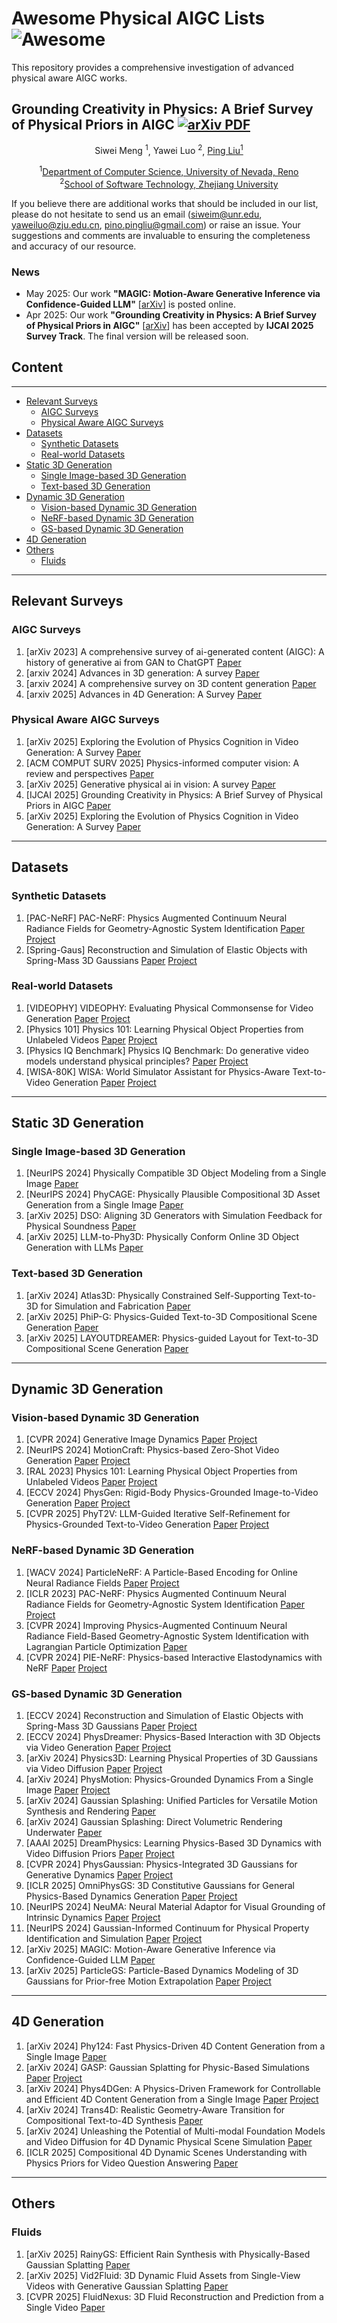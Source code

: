 # Awesome Physical AIGC Lists ![Awesome](https://awesome.re/badge.svg)

This repository provides a comprehensive investigation of advanced physical aware AIGC works.

<p align="center" style="font-size:20px;">
  <h2>Grounding Creativity in Physics: A Brief Survey of Physical Priors in AIGC
  <a href="https://arxiv.org/abs/2502.07007"><img src='https://img.shields.io/badge/arXiv-PDF-red?style=flat&logo=arXiv&logoColor=red' alt='arXiv PDF'></a>
  </h2>
</p>
<p align="center">
  <a> Siwei Meng <sup>1</sup></a>,
  <a> Yawei Luo <sup>2</sup></a>,
  <a href="https://pinglmlcv.github.io/pingliu264/">Ping Liu<sup>1</sup></a>
</p>

<p align="center">
  <sup>1</sup><a href="https://www.unr.edu/cse">Department of Computer Science, University of Nevada, Reno</a><br>
  <sup>2</sup><a href="http://www.cst.zju.edu.cn/cstenglish/main.htm">School of Software Technology, Zhejiang University</a><br>
</p>

If you believe there are additional works that should be included in our list, please do not hesitate to send us an email (siweim@unr.edu, yaweiluo@zju.edu.cn, pino.pingliu@gmail.com) or raise an issue. Your suggestions and comments are invaluable to ensuring the completeness and accuracy of our resource.

### News
- May 2025: Our work **"MAGIC: Motion-Aware Generative Inference via Confidence-Guided LLM"** [[arXiv](https://arxiv.org/pdf/2505.16456)] is posted online.
- Apr 2025: Our work **"Grounding Creativity in Physics: A Brief Survey of Physical Priors in AIGC"** [[arXiv](https://arxiv.org/abs/2502.07007)] has been accepted by **IJCAI 2025 Survey Track**. The final version will be released soon.


## Content
---
- [Relevant Surveys](#relevant-surveys)
     - [AIGC Surveys](#aigc-surveys)
     - [Physical Aware AIGC Surveys](#physical-aware-aigc-surveys)
- [Datasets](#datasets)
     - [Synthetic Datasets](#synthetic-datasets)
     - [Real-world Datasets](#real-world-datasets)
- [Static 3D Generation](#static-3d-generation)
     - [Single Image-based 3D Generation](#single-image-based-3d-generation)
     - [Text-based 3D Generation](#text-based-3d-generation)
- [Dynamic 3D Generation](#dynamic-3d-generation)
     - [Vision-based Dynamic 3D Generation](#vison-based-dynamic-3d-generation)
     - [NeRF-based Dynamic 3D Generation](#nerf-based-dynamic-3d-generation)
     - [GS-based Dynamic 3D Generation](#gs-based-dynamic-3d-generation)
- [4D Generation](#4d-generation)
- [Others](#others)
     - [Fluids](#fluids)
---
## Relevant Surveys

### AIGC Surveys
1. \[arXiv 2023\] A comprehensive survey of ai-generated content (AIGC): A history of generative ai from GAN to ChatGPT [Paper](https://arxiv.org/abs/2303.04226)
2. \[arxiv 2024\] Advances in 3D generation: A survey [Paper](https://arxiv.org/abs/2401.17807)
3. \[arxiv 2024\] A comprehensive survey on 3D content generation [Paper](https://arxiv.org/abs/2402.01166)
4. \[arxiv 2025\] Advances in 4D Generation: A Survey [Paper](https://arxiv.org/abs/2503.14501)
### Physical Aware AIGC Surveys
1. \[arXiv 2025\] Exploring the Evolution of Physics Cognition in Video Generation: A Survey [Paper](https://arxiv.org/pdf/2503.21765)
2. \[ACM COMPUT SURV 2025\] Physics-informed computer vision: A review and perspectives [Paper](https://arxiv.org/abs/2305.18035)
3. \[arXiv 2025\] Generative physical ai in vision: A survey [Paper](https://arxiv.org/abs/2501.10928)
4. \[IJCAI 2025\] Grounding Creativity in Physics: A Brief Survey of Physical Priors in AIGC [Paper](https://arxiv.org/abs/2502.07007)
5. \[arXiv 2025\] Exploring the Evolution of Physics Cognition in Video Generation: A Survey [Paper](https://arxiv.org/abs/2503.21765)


---
## Datasets

### Synthetic Datasets
1. \[PAC-NeRF\] PAC-NeRF: Physics Augmented Continuum Neural Radiance Fields for Geometry-Agnostic System Identification [Paper](https://arxiv.org/abs/2303.05512) [Project](https://github.com/xuan-li/PAC-NeRF)
2. \[Spring-Gaus\] Reconstruction and Simulation of Elastic Objects with Spring-Mass 3D Gaussians [Paper](https://arxiv.org/abs/2403.09434) [Project](https://github.com/Colmar-zlicheng/Spring-Gaus)
### Real-world Datasets
1. \[VIDEOPHY\] VIDEOPHY: Evaluating Physical Commonsense for Video Generation [Paper](https://arxiv.org/pdf/2406.03520) [Project](https://github.com/Hritikbansal/videophy)
2. \[Physics 101\] Physics 101: Learning Physical Object Properties from Unlabeled Videos [Paper](http://phys101.csail.mit.edu/papers/phys101_bmvc.pdf) [Project](http://phys101.csail.mit.edu/)
3. \[Physics IQ Benchmark\] Physics IQ Benchmark: Do generative video models understand physical principles? [Paper](https://arxiv.org/abs/2501.09038) [Project](https://physics-iq.github.io/)
4. \[WISA-80K\] WISA: World Simulator Assistant for Physics-Aware Text-to-Video Generation [Paper](https://arxiv.org/pdf/2503.08153) [Project](https://360cvgroup.github.io/WISA/)


---
## Static 3D Generation
### Single Image-based 3D Generation
1. \[NeurIPS 2024\] Physically Compatible 3D Object Modeling from a Single Image [Paper](https://arxiv.org/abs/2405.20510)
2. \[NeurIPS 2024\] PhyCAGE: Physically Plausible Compositional 3D Asset Generation from a Single Image [Paper](https://arxiv.org/abs/2411.18548)
3. \[arXiv 2025\] DSO: Aligning 3D Generators with Simulation Feedback for Physical Soundness [Paper](https://ruiningli.com/dso)
4. \[arXiv 2025\] LLM-to-Phy3D: Physically Conform Online 3D Object Generation with LLMs [Paper](https://arxiv.org/pdf/2506.11148)
### Text-based 3D Generation
1. \[arXiv 2024\] Atlas3D: Physically Constrained Self-Supporting Text-to-3D for Simulation and Fabrication [Paper](https://arxiv.org/abs/2405.18515)
2. \[arXiv 2025\] PhiP-G: Physics-Guided Text-to-3D Compositional Scene Generation [Paper](https://arxiv.org/abs/2502.00708)
3. \[arXiv 2025\] LAYOUTDREAMER: Physics-guided Layout for Text-to-3D Compositional Scene Generation [Paper](https://arxiv.org/abs/2502.01949)

---
## Dynamic 3D Generation
### Vision-based Dynamic 3D Generation
1. \[CVPR 2024\] Generative Image Dynamics [Paper](https://arxiv.org/abs/2309.07906) [Project](https://generative-dynamics.github.io/)
2. \[NeurIPS 2024\] MotionCraft: Physics-based Zero-Shot Video Generation [Paper](https://arxiv.org/abs/2401.13856) [Project](https://mezzelfo.github.io/MotionCraft/)
3. \[RAL 2023\] Physics 101: Learning Physical Object Properties from Unlabeled Videos [Paper](http://phys101.csail.mit.edu/papers/phys101_bmvc.pdf) [Project](http://phys101.csail.mit.edu/)
4. \[ECCV 2024\] PhysGen: Rigid-Body Physics-Grounded Image-to-Video Generation [Paper](https://arxiv.org/pdf/2409.18964) [Project](https://github.com/stevenlsw/physgen)
5. \[CVPR 2025\] PhyT2V: LLM-Guided Iterative Self-Refinement for Physics-Grounded Text-to-Video Generation [Paper](https://arxiv.org/abs/2412.00596) [Project](https://github.com/pittisl/PhyT2V)
### NeRF-based Dynamic 3D Generation
1. \[WACV 2024\] ParticleNeRF: A Particle-Based Encoding for Online Neural Radiance Fields [Paper](https://arxiv.org/abs/2211.04041) [Project](https://github.com/jc211/ParticleNeRF)
2. \[ICLR 2023\] PAC-NeRF: Physics Augmented Continuum Neural Radiance Fields for Geometry-Agnostic System Identification [Paper](https://arxiv.org/abs/2303.05512) [Project](https://github.com/xuan-li/PAC-NeRF)
3. \[CVPR 2024\] Improving Physics-Augmented Continuum Neural Radiance Field-Based Geometry-Agnostic System Identification with Lagrangian Particle Optimization [Paper](https://arxiv.org/abs/2406.04155)
4. \[CVPR 2024\] PIE-NeRF: Physics-based Interactive Elastodynamics with NeRF [Paper](https://arxiv.org/abs/2311.13099) [Project](https://fytalon.github.io/pienerf/)
### GS-based Dynamic 3D Generation
1. \[ECCV 2024\] Reconstruction and Simulation of Elastic Objects with Spring-Mass 3D Gaussians [Paper](https://arxiv.org/abs/2403.09434) [Project](https://github.com/Colmar-zlicheng/Spring-Gaus)
2. \[ECCV 2024\] PhysDreamer: Physics-Based Interaction with 3D Objects via Video Generation [Paper](https://arxiv.org/abs/2404.13026) [Project](https://physdreamer.github.io/)
3. \[arXiv 2024\] Physics3D: Learning Physical Properties of 3D Gaussians via Video Diffusion [Paper](https://arxiv.org/abs/2406.04338) [Project](https://liuff19.github.io/Physics3D/)
4. \[arXiv 2024\] PhysMotion: Physics-Grounded Dynamics From a Single Image [Paper](https://arxiv.org/abs/2411.17189) [Project](https://supertan0204.github.io/physmotion_website/)
5. \[arXiv 2024\] Gaussian Splashing: Unified Particles for Versatile Motion Synthesis and Rendering [Paper](https://arxiv.org/abs/2401.15318)
6. \[arXiv 2024\] Gaussian Splashing: Direct Volumetric Rendering Underwater [Paper](https://arxiv.org/abs/2411.19588)
7. \[AAAI 2025\] DreamPhysics: Learning Physics-Based 3D Dynamics with Video Diffusion Priors [Paper](https://arxiv.org/abs/2406.01476) [Project](https://github.com/tyhuang0428/DreamPhysics)
8. \[CVPR 2024\] PhysGaussian: Physics-Integrated 3D Gaussians for Generative Dynamics [Paper](https://arxiv.org/abs/2311.12198) [Project](https://xpandora.github.io/PhysGaussian/)
9. \[ICLR 2025\] OmniPhysGS: 3D Constitutive Gaussians for General Physics-Based Dynamics Generation [Paper](https://arxiv.org/abs/2501.18982) [Project](https://wgsxm.github.io/projects/omniphysgs/)
10. \[NeurIPS 2024\] NeuMA: Neural Material Adaptor for Visual Grounding of Intrinsic Dynamics [Paper](https://arxiv.org/abs/2410.08257) [Project](https://xjay18.github.io/projects/neuma.html)
11. \[NeurIPS 2024\] Gaussian-Informed Continuum for Physical Property Identification and Simulation [Paper](https://arxiv.org/pdf/2406.14927) [Project](https://jukgei.github.io/project/gic/)
12. \[arXiv 2025\] MAGIC: Motion-Aware Generative Inference via Confidence-Guided LLM [Paper](https://arxiv.org/pdf/2505.16456)
13. \[arXiv 2025\] ParticleGS: Particle-Based Dynamics Modeling of 3D Gaussians for Prior-free Motion Extrapolation [Paper](https://arxiv.org/pdf2505.20270) [Project](https://github.com/QuanJinSheng/ParticleGS)


---
## 4D Generation
1. \[arXiv 2024\] Phy124: Fast Physics-Driven 4D Content Generation from a Single Image [Paper](https://arxiv.org/pdf/2409.07179)
2. \[arXiv 2024\] GASP: Gaussian Splatting for Physic-Based Simulations [Paper](https://arxiv.org/abs/2409.05819) [Project](https://waczjoan.github.io/GASP/)
3. \[arXiv 2024\] Phys4DGen: A Physics-Driven Framework for Controllable and Efficient 4D Content Generation from a Single Image [Paper](https://arxiv.org/abs/2411.16800) [Project](https://github.com/JiajingLin/Phys4DGen)
4. \[arXiv 2024\] Trans4D: Realistic Geometry-Aware Transition for Compositional Text-to-4D Synthesis [Paper](https://arxiv.org/abs/2410.07155)
5. \[arXiv 2024\] Unleashing the Potential of Multi-modal Foundation Models and Video Diffusion for 4D Dynamic Physical Scene Simulation [Paper](https://arxiv.org/abs/2411.14423)
6. \[ICLR 2025\] Compositional 4D Dynamic Scenes Understanding with Physics Priors for Video Question Answering [Paper](https://arxiv.org/abs/2406.00622)


---
## Others
### Fluids
1. \[arXiv 2025\] RainyGS: Efficient Rain Synthesis with Physically-Based Gaussian Splatting [Paper](https://arxiv.org/pdf/2503.21442)
2. \[arXiv 2025\] Vid2Fluid: 3D Dynamic Fluid Assets from Single-View Videos with Generative Gaussian Splatting [Paper](https://arxiv.org/pdf/2503.00868)
3. \[CVPR 2025\] FluidNexus: 3D Fluid Reconstruction and Prediction from a Single Video [Paper](https://arxiv.org/abs/2503.04720)
